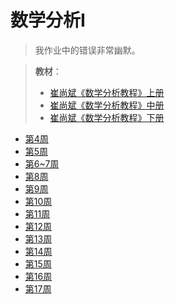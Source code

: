 # 数学分析I

> 我作业中的错误非常幽默。

> **教材**：
> - [崔尚斌《数学分析教程》上册](../../public/Book/崔尚斌.++数学分析教程.1.pdf.pdf)
> - [崔尚斌《数学分析教程》中册](../../public/Book/崔尚斌.++数学分析教程.2.pdf(1).pdf)
> - [崔尚斌《数学分析教程》下册](../../public/Book/数学分析教程（崔尚斌）下册.pdf)

- <a href="./作业/数分hw%20_week4.docx" download="数分hw%20_week4.docx">第4周</a>
- <a href="./作业/数分hw%20_week5.docx" download="数分hw%20_week5.docx">第5周</a>
- <a href="./作业/数分hw%20_week6~7.docx" download="数分hw%20_week6~7.docx">第6~7周</a>
- <a href="./作业/数分hw%20_week8.docx" download="数分hw%20_week8.docx">第8周</a>
- <a href="./作业/数分hw%20_week9.docx" download="数分hw%20_week9.docx">第9周</a>
- <a href="./作业/数分hw%20_week10.docx" download="数分hw%20_week10.docx">第10周</a>
- <a href="./作业/数分hw%20_week11.docx" download="数分hw%20_week11.docx">第11周</a>
- <a href="./作业/数分hw%20_week12.docx" download="数分hw%20_week12.docx">第12周</a>
- <a href="./作业/数分hw%20_week13.docx" download="数分hw%20_week13.docx">第13周</a>
- <a href="./作业/数分hw%20_week14.docx" download="数分hw%20_week14.docx">第14周</a>
- <a href="./作业/数分hw%20_week15.docx" download="数分hw%20_week15.docx">第15周</a>
- <a href="./作业/数分hw%20_week16.docx" download="数分hw%20_week16.docx">第16周</a>
- <a href="./作业/数分hw%20_week17.docx" download="数分hw%20_week17.docx">第17周</a>

